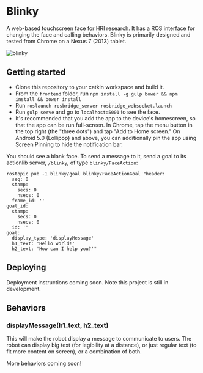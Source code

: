 # Blinky
A web-based touchscreen face for HRI research.
It has a ROS interface for changing the face and calling behaviors.
Blinky is primarily designed and tested from Chrome on a Nexus 7 (2013) tablet.

![blinky](https://cloud.githubusercontent.com/assets/1175286/12600875/baf9204c-c451-11e5-98f5-7fbaa8b57a9e.png)

## Getting started
- Clone this repository to your catkin workspace and build it.
- From the `frontend` folder, run `npm install -g gulp bower && npm install && bower install`
- Run `roslaunch rosbridge_server rosbridge_websocket.launch`
- Run `gulp serve` and go to `localhost:5001` to see the face.
- It's recommended that you add the app to the device's homescreen, so that the app can be run full-screen.
  In Chrome, tap the menu button in the top right (the "three dots") and tap "Add to Home screen."
  On Android 5.0 (Lollipop) and above, you can additionally pin the app using Screen Pinning to hide the notification bar.

You should see a blank face.
To send a message to it, send a goal to its actionlib server, `/blinky`, of type `blinky/FaceAction`:
```
rostopic pub -1 blinky/goal blinky/FaceActionGoal "header:
  seq: 0
  stamp:
    secs: 0
    nsecs: 0
  frame_id: ''
goal_id:
  stamp:
    secs: 0
    nsecs: 0
  id: ''
goal:
  display_type: 'displayMessage'
  h1_text: 'Hello world!'
  h2_text: 'How can I help you?'"
```

## Deploying
Deployment instructions coming soon.
Note this project is still in development.

## Behaviors
### displayMessage(h1_text, h2_text)
This will make the robot display a message to communicate to users.
The robot can display big text (for legibility at a distance), or just regular text (to fit more content on screen), or a combination of both.

More behaviors coming soon!
